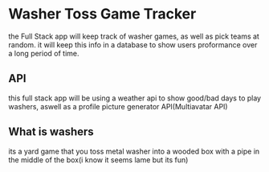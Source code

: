 # Washer Toss Game Tracker

the Full Stack app will keep track of washer games, as well as pick teams at random. it will keep this info in a database to show users proformance over a long period of time.

## API
this full stack app will be using a weather api to show good/bad days to play washers, aswell as a profile picture generator API(Multiavatar API)

## What is washers
its a yard game that you toss metal washer into a wooded box with a pipe in the middle of the box(i know it seems lame but its fun)

